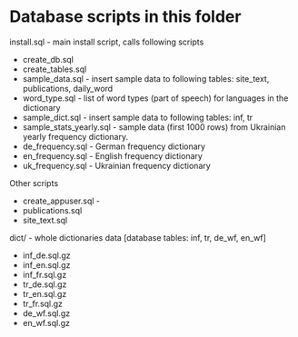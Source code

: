 Database scripts in this folder
================

install.sql - main install script, calls following scripts
- create_db.sql
- create_tables.sql
- sample_data.sql - insert sample data to following tables: site_text, publications, daily_word
- word_type.sql - list of word types (part of speech) for languages in the dictionary
- sample_dict.sql - insert sample data to following tables: inf, tr
- sample_stats_yearly.sql - sample data (first 1000 rows) from Ukrainian yearly frequency dictionary.
- de_frequency.sql - German frequency dictionary
- en_frequency.sql - English frequency dictionary
- uk_frequency.sql - Ukrainian frequency dictionary


Other scripts
* create_appuser.sql -
* publications.sql
* site_text.sql

dict/ - whole dictionaries data \[database tables: inf, tr, de_wf, en_wf\]
- inf_de.sql.gz
- inf_en.sql.gz
- inf_fr.sql.gz
- tr_de.sql.gz
- tr_en.sql.gz
- tr_fr.sql.gz
- de_wf.sql.gz
- en_wf.sql.gz

